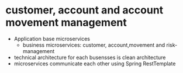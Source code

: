 # customer, account and account movement management
- Application base microservices
    - business microservices: customer, account,movement and risk-management 
- technical architecture for each busensses is clean architecture
- microservices communicate each other using Spring RestTemplate
